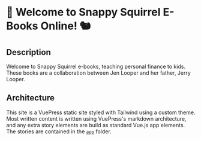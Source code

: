 # 🥜 Welcome to Snappy Squirrel E-Books Online! 🐿

## Description

Welcome to Snappy Squirrel e-books, teaching personal finance to kids. These books are a collaboration between Jen Looper and her father, Jerry Looper.

## Architecture

This site is a VuePress static site styled with Tailwind using a custom theme. Most written content is written using VuePress's markdown architecture, and any extra story elements are build as standard Vue.js app elements. The stories are contained in the [`app`](./app) folder. 

